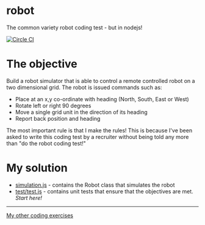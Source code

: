robot
=====

The common variety robot coding test - but in nodejs!

[![Circle CI](https://circleci.com/gh/pokle/coding-exercise-javascript-robot.svg?style=svg)](https://circleci.com/gh/pokle/coding-exercise-javascript-robot)

The objective
=============

Build a robot simulator that is able to control a remote controlled robot on a two dimensional grid. The robot is issued commands such as:

* Place at an x,y co-ordinate with heading (North, South, East or West) 
* Rotate left or right 90 degrees
* Move a single grid unit in the direction of its heading
* Report back position and heading

The most important rule is that I make the rules! This is because I've been asked to write this coding test by a recruiter without being told any more than "do the robot coding test!"

My solution
===========

* [simulation.js](simulation.js) - contains the Robot class that simulates the robot
* [test/test.js](test/test.js) - contains unit tests that ensure that the objectives are met. *Start here!*

----
[My other coding exercises](https://github.com/search?q=user%3Apokle+coding-exercise)
